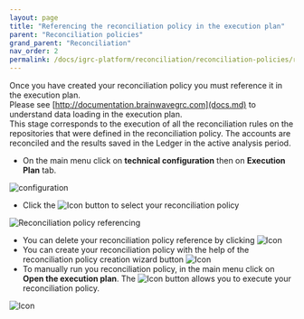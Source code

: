 ```yaml
---
layout: page
title: "Referencing the reconciliation policy in the execution plan"
parent: "Reconciliation policies"
grand_parent: "Reconciliation"
nav_order: 2
permalink: /docs/igrc-platform/reconciliation/reconciliation-policies/referencing-reconciliation-policy/
---
```


Once you have created your reconciliation policy you must reference it in the execution plan.   
Please see [http://documentation.brainwavegrc.com](docs.md) to understand data loading in the execution plan.     
This stage corresponds to the execution of all the reconciliation rules on the repositories that were defined in the reconciliation policy. The accounts are reconciled and the results saved in the Ledger in the active analysis period.   

- On the main menu click on **technical configuration**  then on **Execution Plan** tab.

![configuration](../images/2016-07-11_13_29_55-iGRC_Project_-_demo_configurations_default.configuration_-_iGRC_Analytics.png "configuration")      

- Click the ![Icon](../images/worddave75e0bf272da61e9d0ae6d3133901574.png "Icon") button to select your reconciliation policy

![Reconciliation policy referencing](../images/2016-07-11_13_28_18-iGRC_Project_-_demo_configurations_default.configuration_-_iGRC_Analytics.png "Reconciliation policy referencing")    

- You can delete your reconciliation policy reference by clicking ![Icon](../images/worddav1de89a8c2a3b9d5c9caaf11ed955ed33.png "Icon")   
- You can create your reconciliation policy with the help of the reconciliation policy creation wizard button ![Icon](../images/worddavbdd922ed7f4eb840c7b30f8c0815fa04.png "Icon")   
- To manually run you reconciliation policy, in the main menu click on **Open the execution plan**. The ![Icon](../images/3.png "Icon") button allows you to execute your reconciliation policy.   

![Icon](../images/2016-07-11_13_33_26-iGRC_Project_-_demo_demo.audit_-_iGRC_Analytics.png "Icon")
